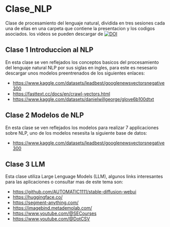 # Clase_NLP
Clase de procesamiento del lenguaje natural, dividida en tres sesiones cada una de ellas en una carpeta que contiene la presentacion y los codigos asociados. los videos se pueden descargar de [![DOI](https://zenodo.org/badge/DOI/10.5281/zenodo.8248144.svg)](https://doi.org/10.5281/zenodo.8248144)


## Clase 1 Introduccion al NLP
En esta clase se ven reflejados los conceptos basicos del procesamiento del lenguaje natural NLP por sus siglas en ingles, para este es nesesario descargar unos modelos preentrenados de los siguientes enlaces:

- https://www.kaggle.com/datasets/leadbest/googlenewsvectorsnegative300
- https://fasttext.cc/docs/en/crawl-vectors.html
- https://www.kaggle.com/datasets/danielwillgeorge/glove6b100dtxt


## Clase 2 Modelos de NLP 
En esta clase se ven reflejados los modelos para realizar 7 applicaciones sobre NLP, uno de los modelos nesesita la siguiente base de datos:

- https://www.kaggle.com/datasets/leadbest/googlenewsvectorsnegative300

## Clase 3 LLM
Esta clase utiliza Large Lenguage Models (LLM), algunos links interesantes para las aplicaciones o consultar mas de este tema son:

- https://github.com/AUTOMATIC1111/stable-diffusion-webui
- https://huggingface.co/
- https://segment-anything.com/
- https://imagebind.metademolab.com/
- https://www.youtube.com/@SECourses
- https://www.youtube.com/@DotCSV

